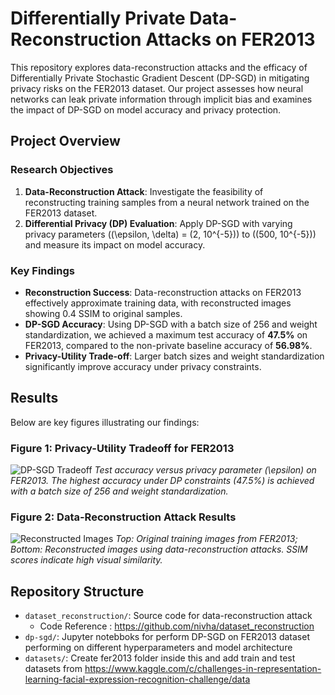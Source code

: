 # Differentially Private Data-Reconstruction Attacks on FER2013

This repository explores data-reconstruction attacks and the efficacy of Differentially Private Stochastic Gradient Descent (DP-SGD) in mitigating privacy risks on the FER2013 dataset. Our project assesses how neural networks can leak private information through implicit bias and examines the impact of DP-SGD on model accuracy and privacy protection.

## Project Overview

### Research Objectives
1. **Data-Reconstruction Attack**: Investigate the feasibility of reconstructing training samples from a neural network trained on the FER2013 dataset.
2. **Differential Privacy (DP) Evaluation**: Apply DP-SGD with varying privacy parameters \((\epsilon, \delta) = (2, 10^{-5})\) to \((500, 10^{-5})\) and measure its impact on model accuracy.

### Key Findings
- **Reconstruction Success**: Data-reconstruction attacks on FER2013 effectively approximate training data, with reconstructed images showing 0.4 SSIM to original samples.
- **DP-SGD Accuracy**: Using DP-SGD with a batch size of 256 and weight standardization, we achieved a maximum test accuracy of **47.5%** on FER2013, compared to the non-private baseline accuracy of **56.98%**.
- **Privacy-Utility Trade-off**: Larger batch sizes and weight standardization significantly improve accuracy under privacy constraints.

## Results

Below are key figures illustrating our findings:

### Figure 1: Privacy-Utility Tradeoff for FER2013
![DP-SGD Tradeoff](/home/da23c014/PrivacyAI/CourseProject/dp-sgd.png)
*Test accuracy versus privacy parameter \(\epsilon\) on FER2013. The highest accuracy under DP constraints (47.5%) is achieved with a batch size of 256 and weight standardization.*

### Figure 2: Data-Reconstruction Attack Results
![Reconstructed Images](/home/da23c014/PrivacyAI/CourseProject/rec_1.png)
*Top: Original training images from FER2013; Bottom: Reconstructed images using data-reconstruction attacks. SSIM scores indicate high visual similarity.*

## Repository Structure

- `dataset_reconstruction/`: Source code for data-reconstruction attack 
    - Code Reference : https://github.com/nivha/dataset_reconstruction
- `dp-sgd/`: Jupyter notebboks for perform DP-SGD on FER2013 dataset performing on different hyperparameters and model architecture
- `datasets/`: Create fer2013 folder inside this and add train and test datasets from  https://www.kaggle.com/c/challenges-in-representation-learning-facial-expression-recognition-challenge/data



